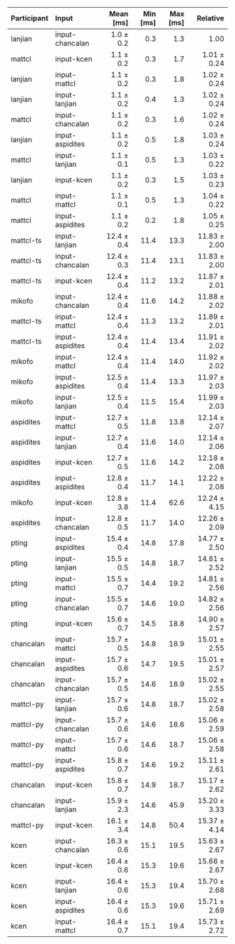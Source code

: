 | Participant | Input | Mean [ms] | Min [ms] | Max [ms] | Relative |
|:---|:---|---:|---:|---:|---:|
| lanjian | input-chancalan | 1.0 ± 0.2 | 0.3 | 1.3 | 1.00 |
| mattcl | input-kcen | 1.1 ± 0.2 | 0.3 | 1.7 | 1.01 ± 0.24 |
| lanjian | input-mattcl | 1.1 ± 0.2 | 0.3 | 1.8 | 1.02 ± 0.24 |
| lanjian | input-lanjian | 1.1 ± 0.2 | 0.4 | 1.3 | 1.02 ± 0.24 |
| mattcl | input-chancalan | 1.1 ± 0.2 | 0.3 | 1.6 | 1.02 ± 0.24 |
| lanjian | input-aspidites | 1.1 ± 0.2 | 0.5 | 1.8 | 1.03 ± 0.24 |
| mattcl | input-lanjian | 1.1 ± 0.1 | 0.5 | 1.3 | 1.03 ± 0.22 |
| lanjian | input-kcen | 1.1 ± 0.2 | 0.3 | 1.5 | 1.03 ± 0.23 |
| mattcl | input-mattcl | 1.1 ± 0.1 | 0.5 | 1.3 | 1.04 ± 0.22 |
| mattcl | input-aspidites | 1.1 ± 0.2 | 0.2 | 1.8 | 1.05 ± 0.25 |
| mattcl-ts | input-lanjian | 12.4 ± 0.4 | 11.4 | 13.3 | 11.83 ± 2.00 |
| mattcl-ts | input-chancalan | 12.4 ± 0.3 | 11.4 | 13.1 | 11.83 ± 2.00 |
| mattcl-ts | input-kcen | 12.4 ± 0.4 | 11.2 | 13.2 | 11.87 ± 2.01 |
| mikofo | input-chancalan | 12.4 ± 0.4 | 11.6 | 14.2 | 11.88 ± 2.02 |
| mattcl-ts | input-mattcl | 12.4 ± 0.4 | 11.3 | 13.2 | 11.89 ± 2.01 |
| mattcl-ts | input-aspidites | 12.4 ± 0.4 | 11.4 | 13.4 | 11.91 ± 2.02 |
| mikofo | input-mattcl | 12.4 ± 0.4 | 11.4 | 14.0 | 11.92 ± 2.02 |
| mikofo | input-aspidites | 12.5 ± 0.4 | 11.4 | 13.3 | 11.97 ± 2.03 |
| mikofo | input-lanjian | 12.5 ± 0.4 | 11.5 | 15.4 | 11.99 ± 2.03 |
| aspidites | input-mattcl | 12.7 ± 0.5 | 11.8 | 13.8 | 12.14 ± 2.07 |
| aspidites | input-lanjian | 12.7 ± 0.4 | 11.6 | 14.0 | 12.14 ± 2.06 |
| aspidites | input-kcen | 12.7 ± 0.5 | 11.6 | 14.2 | 12.18 ± 2.08 |
| aspidites | input-aspidites | 12.8 ± 0.4 | 11.7 | 14.1 | 12.22 ± 2.08 |
| mikofo | input-kcen | 12.8 ± 3.8 | 11.4 | 62.6 | 12.24 ± 4.15 |
| aspidites | input-chancalan | 12.8 ± 0.5 | 11.7 | 14.0 | 12.26 ± 2.09 |
| pting | input-aspidites | 15.4 ± 0.4 | 14.8 | 17.8 | 14.77 ± 2.50 |
| pting | input-lanjian | 15.5 ± 0.5 | 14.8 | 18.7 | 14.81 ± 2.52 |
| pting | input-mattcl | 15.5 ± 0.7 | 14.4 | 19.2 | 14.81 ± 2.56 |
| pting | input-chancalan | 15.5 ± 0.7 | 14.6 | 19.0 | 14.82 ± 2.56 |
| pting | input-kcen | 15.6 ± 0.7 | 14.5 | 18.8 | 14.90 ± 2.57 |
| chancalan | input-mattcl | 15.7 ± 0.5 | 14.8 | 18.9 | 15.01 ± 2.55 |
| chancalan | input-aspidites | 15.7 ± 0.6 | 14.7 | 19.5 | 15.01 ± 2.57 |
| chancalan | input-chancalan | 15.7 ± 0.5 | 14.6 | 18.9 | 15.02 ± 2.55 |
| mattcl-py | input-lanjian | 15.7 ± 0.6 | 14.8 | 18.7 | 15.02 ± 2.58 |
| mattcl-py | input-chancalan | 15.7 ± 0.6 | 14.6 | 18.6 | 15.06 ± 2.59 |
| mattcl-py | input-mattcl | 15.7 ± 0.6 | 14.6 | 18.7 | 15.06 ± 2.58 |
| mattcl-py | input-aspidites | 15.8 ± 0.7 | 14.6 | 19.2 | 15.11 ± 2.61 |
| chancalan | input-kcen | 15.8 ± 0.7 | 14.9 | 18.7 | 15.17 ± 2.62 |
| chancalan | input-lanjian | 15.9 ± 2.3 | 14.6 | 45.9 | 15.20 ± 3.33 |
| mattcl-py | input-kcen | 16.1 ± 3.4 | 14.8 | 50.4 | 15.37 ± 4.14 |
| kcen | input-chancalan | 16.3 ± 0.6 | 15.1 | 19.5 | 15.63 ± 2.67 |
| kcen | input-kcen | 16.4 ± 0.6 | 15.3 | 19.6 | 15.68 ± 2.67 |
| kcen | input-lanjian | 16.4 ± 0.6 | 15.3 | 19.4 | 15.70 ± 2.68 |
| kcen | input-aspidites | 16.4 ± 0.6 | 15.3 | 19.6 | 15.71 ± 2.69 |
| kcen | input-mattcl | 16.4 ± 0.7 | 15.1 | 19.4 | 15.73 ± 2.72 |
